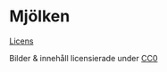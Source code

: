 # Mjölken

[Licens](https://github.com/Vegosvar/Mjolken/blob/master/LICENSE)

Bilder & innehåll licensierade under [CC0](http://creativecommons.org/publicdomain/zero/1.0/deed.sv)
